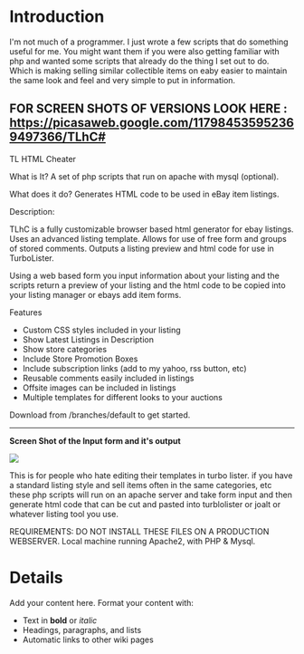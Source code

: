 # Introduction #

I'm not much of a programmer.  I just wrote a few scripts that do something useful for me.  You might want them if you were also getting familiar with php and wanted some scripts that already do the thing I set out to do.  Which is making selling similar collectible items on eaby easier to maintain the same look and feel and very simple to put in information.




## FOR SCREEN SHOTS OF VERSIONS LOOK HERE : https://picasaweb.google.com/117984535952369497366/TLhC# ##


TL HTML Cheater

What is It?
A set of php scripts that run on apache with mysql (optional).

What does it do?
Generates HTML code to be used in eBay item listings.

Description:

TLhC is a fully customizable browser based html generator for ebay listings. Uses an advanced listing template. Allows for use of free form and groups of stored comments. Outputs a listing preview and html code for use in TurboLister.

Using a web based form you input information about your listing and the scripts return a preview of your listing and the html code to be copied into your listing manager or ebays add item forms.

Features

  * Custom CSS styles included in your listing
  * Show Latest Listings in Description
  * Show store categories
  * Include Store Promotion Boxes
  * Include subscription links (add to my yahoo, rss button, etc)
  * Reusable comments easily included in listings
  * Offsite images can be included in listings
  * Multiple templates for different looks to your auctions

Download from /branches/default to get started.


---

**Screen Shot of the Input form and it's output**

<img src='http://lh3.ggpht.com/_WM3TG9hL37k/SXrFCerzYkI/AAAAAAAAAWA/S_eZtgguT6A/s800/ouput1.thumb.jpg' />


This is for people who hate editing their templates in turbo lister.  if you have a standard listing style and sell items often in the same categories, etc these php scripts will run on an apache server and take form input and then generate html code that can be cut and pasted into turblolister or joalt or whatever listing tool you use.


REQUIREMENTS:
DO NOT INSTALL THESE FILES ON A PRODUCTION WEBSERVER.
Local machine running Apache2, with PHP & Mysql.

# Details #

Add your content here.  Format your content with:
  * Text in **bold** or _italic_
  * Headings, paragraphs, and lists
  * Automatic links to other wiki pages